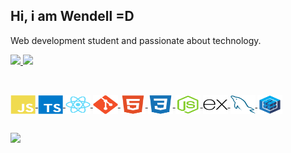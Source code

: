 ## Hi, i am Wendell =D

Web development student and passionate about technology.

<div align="left">
  <a href="https://github.com/wendellmoraisz">
  <img height="180em" src="https://github-readme-stats.vercel.app/api?username=wendellmoraisz&show_icons=true&theme=github_dark&include_all_commits=true&count_private=true"/>
  <img height="180em" src="https://github-readme-stats.vercel.app/api/top-langs/?username=wendellmoraisz&layout=compact&langs_count=7&theme=github_dark"/>
</div>
</div>
  
  
  ##
  
 <div style="display: inline_block"><br>
  <img align="center" alt="Js" height="30" width="40" src="https://raw.githubusercontent.com/devicons/devicon/master/icons/javascript/javascript-plain.svg">
   <img align="center" alt="Ts" height="30" width="40" src="https://raw.githubusercontent.com/devicons/devicon/master/icons/typescript/typescript-plain.svg">
   <img align="center" alt="React" height="30" width="40" src="https://raw.githubusercontent.com/devicons/devicon/master/icons/react/react-original.svg">
   <img align="center" alt="Git" height="30" width="40" src="https://raw.githubusercontent.com/devicons/devicon/master/icons/git/git-plain.svg">
  <img align="center" alt="HTML" height="30" width="40" src="https://raw.githubusercontent.com/devicons/devicon/master/icons/html5/html5-plain.svg">
  <img align="center" alt="CSS" height="30" width="40" src="https://raw.githubusercontent.com/devicons/devicon/master/icons/css3/css3-plain.svg">
   <img align="center" alt="nodejs" height="30" width="40" src="https://raw.githubusercontent.com/devicons/devicon/master/icons/nodejs/nodejs-original.svg">
      <img align="center" alt="Express" height="30" width="40" src="https://raw.githubusercontent.com/devicons/devicon/master/icons/express/express-original.svg">
   <img align="center" alt="MySQL" height="30" width="40" src="https://raw.githubusercontent.com/devicons/devicon/master/icons/mysql/mysql-original.svg">
   <img align="center" alt="Sequelize" height="30" width="40" src="https://raw.githubusercontent.com/devicons/devicon/master/icons/sequelize/sequelize-original.svg">
 
##   
   
<div> 
  <a href = "mailto:wendellmorais.dev@gmail.com"><img src="https://img.shields.io/badge/-Gmail-%23333?style=for-the-badge&logo=gmail&logoColor=white" target="_blank"></a>   <a href="https://www.linkedin.com/in/wendell-morais-7904141b5/" target="_blank">
</div>
